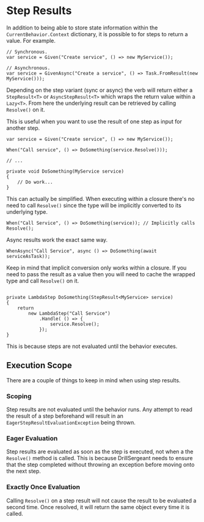 # Step Results

In addition to being able to store state information within the `CurrentBehavior.Context` dictionary, it is possible to for steps to return a value. For example.

```CSharp
// Synchronous.
var service = Given("Create service", () => new MyService());

// Asynchronous.
var service = GivenAsync("Create a service", () => Task.FromResult(new MyService()));
```

Depending on the step variant (sync or async) the verb will return either a `StepResult<T>` or `AsyncStepResult<T>` which wraps the return value within a `Lazy<T>`. From here the underlying result can be retrieved by calling `Resolve()` on it.

This is useful when you want to use the result of one step as input for another step.

```CSharp
var service = Given("Create service", () => new MyService());

When("Call service", () => DoSomething(service.Resolve()));

// ...

private void DoSomething(MyService service)
{
    // Do work...
}
```

This can actually be simplified. When executing within a closure there's no need to call `Resolve()` since the type will be implicitly converted to its underlying type.

```CSharp
When("Call Service", () => DoSomething(service)); // Implicitly calls Resolve();
```

Async results work the exact same way.

```CSharp
WhenAsync("Call Service", async () => DoSomething(await serviceAsTask));
```

Keep in mind that implicit conversion only works within a closure. If you need to pass the result as a value then you will need to cache the wrapped type and call `Resolve()` on it.

```CSharp

private LambdaStep DoSomething(StepResult<MyService> service)
{
    return
        new LambdaStep("Call Service")
            .Handle( () => {
                service.Resolve();
            });
}

```

This is because steps are not evaluated until the behavior executes.

## Execution Scope

There are a couple of things to keep in mind when using step results.

### Scoping

Step results are not evaluated until the behavior runs. Any attempt to read the result of a step beforehand will result in an `EagerStepResultEvaluationException` being thrown.

### Eager Evaluation

Step results are evaluated as soon as the step is executed, not when a the `Resolve()` method is called. This is because DrillSergeant needs to ensure that the step completed without throwing an exception before moving onto the next step.

### Exactly Once Evaluation

Calling `Resolve()` on a step result will not cause the result to be evaluated a second time. Once resolved, it will return the same object every time it is called.
